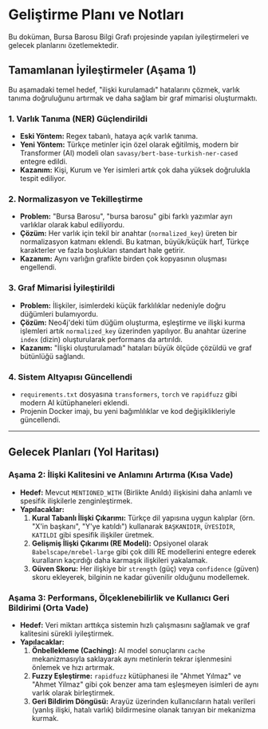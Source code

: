# Geliştirme Planı ve Notları

Bu doküman, Bursa Barosu Bilgi Grafı projesinde yapılan iyileştirmeleri ve gelecek planlarını özetlemektedir.

## Tamamlanan İyileştirmeler (Aşama 1)

Bu aşamadaki temel hedef, "ilişki kurulamadı" hatalarını çözmek, varlık tanıma doğruluğunu artırmak ve daha sağlam bir graf mimarisi oluşturmaktı.

### 1. Varlık Tanıma (NER) Güçlendirildi
- **Eski Yöntem:** Regex tabanlı, hataya açık varlık tanıma.
- **Yeni Yöntem:** Türkçe metinler için özel olarak eğitilmiş, modern bir Transformer (AI) modeli olan `savasy/bert-base-turkish-ner-cased` entegre edildi.
- **Kazanım:** Kişi, Kurum ve Yer isimleri artık çok daha yüksek doğrulukla tespit ediliyor.

### 2. Normalizasyon ve Tekilleştirme
- **Problem:** "Bursa Barosu", "bursa barosu" gibi farklı yazımlar ayrı varlıklar olarak kabul ediliyordu.
- **Çözüm:** Her varlık için tekil bir anahtar (`normalized_key`) üreten bir normalizasyon katmanı eklendi. Bu katman, büyük/küçük harf, Türkçe karakterler ve fazla boşlukları standart hale getirir.
- **Kazanım:** Aynı varlığın grafikte birden çok kopyasının oluşması engellendi.

### 3. Graf Mimarisi İyileştirildi
- **Problem:** İlişkiler, isimlerdeki küçük farklılıklar nedeniyle doğru düğümleri bulamıyordu.
- **Çözüm:** Neo4j'deki tüm düğüm oluşturma, eşleştirme ve ilişki kurma işlemleri artık `normalized_key` üzerinden yapılıyor. Bu anahtar üzerine `index` (dizin) oluşturularak performans da artırıldı.
- **Kazanım:** "İlişki oluşturulamadı" hataları büyük ölçüde çözüldü ve graf bütünlüğü sağlandı.

### 4. Sistem Altyapısı Güncellendi
- `requirements.txt` dosyasına `transformers`, `torch` ve `rapidfuzz` gibi modern AI kütüphaneleri eklendi.
- Projenin Docker imajı, bu yeni bağımlılıklar ve kod değişiklikleriyle güncellendi.

---

## Gelecek Planları (Yol Haritası)

### Aşama 2: İlişki Kalitesini ve Anlamını Artırma (Kısa Vade)
- **Hedef:** Mevcut `MENTIONED_WITH` (Birlikte Anıldı) ilişkisini daha anlamlı ve spesifik ilişkilerle zenginleştirmek.
- **Yapılacaklar:**
    1. **Kural Tabanlı İlişki Çıkarımı:** Türkçe dil yapısına uygun kalıplar (örn. "X'in başkanı", "Y'ye katıldı") kullanarak `BAŞKANIDIR`, `ÜYESİDİR`, `KATILDI` gibi spesifik ilişkiler üretmek.
    2. **Gelişmiş İlişki Çıkarımı (RE Modeli):** Opsiyonel olarak `Babelscape/mrebel-large` gibi çok dilli RE modellerini entegre ederek kuralların kaçırdığı daha karmaşık ilişkileri yakalamak.
    3. **Güven Skoru:** Her ilişkiye bir `strength` (güç) veya `confidence` (güven) skoru ekleyerek, bilginin ne kadar güvenilir olduğunu modellemek.

### Aşama 3: Performans, Ölçeklenebilirlik ve Kullanıcı Geri Bildirimi (Orta Vade)
- **Hedef:** Veri miktarı arttıkça sistemin hızlı çalışmasını sağlamak ve graf kalitesini sürekli iyileştirmek.
- **Yapılacaklar:**
    1. **Önbellekleme (Caching):** AI model sonuçlarını `cache` mekanizmasıyla saklayarak aynı metinlerin tekrar işlenmesini önlemek ve hızı artırmak.
    2. **Fuzzy Eşleştirme:** `rapidfuzz` kütüphanesi ile "Ahmet Yılmaz" ve "Ahmet Yilmaz" gibi çok benzer ama tam eşleşmeyen isimleri de aynı varlık olarak birleştirmek.
    3. **Geri Bildirim Döngüsü:** Arayüz üzerinden kullanıcıların hatalı verileri (yanlış ilişki, hatalı varlık) bildirmesine olanak tanıyan bir mekanizma kurmak.
